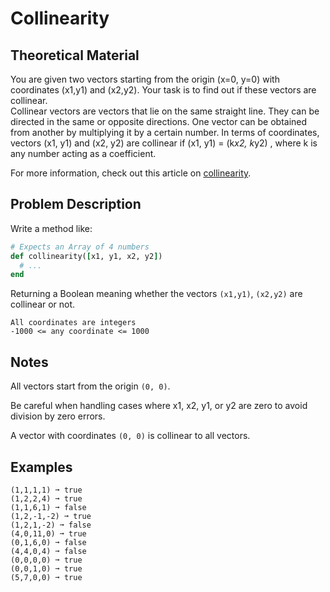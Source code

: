 # Collinearity

## Theoretical Material

You are given two vectors starting from the origin (x=0, y=0) with coordinates (x1,y1) and
(x2,y2). Your task is to find out if these vectors are collinear.  
Collinear vectors are vectors that lie on the same straight line. They can be directed in the same
or opposite directions. One vector can be obtained from another by multiplying it by a certain
number. In terms of coordinates, vectors (x1, y1) and (x2, y2) are collinear if
(x1, y1) = (k*x2, k*y2) , where k is any number acting as a coefficient.

For more information, check out this article on
[collinearity](https://www.cuemath.com/geometry/collinear-vectors/).

## Problem Description

Write a method like:

```Ruby
# Expects an Array of 4 numbers
def collinearity([x1, y1, x2, y2])
  # ...
end
```

Returning a Boolean meaning whether the vectors `(x1,y1)`, `(x2,y2)` are collinear or not.

    All coordinates are integers
    -1000 <= any coordinate <= 1000

## Notes

All vectors start from the origin `(0, 0)`.

Be careful when handling cases where x1, x2, y1, or y2 are zero to avoid division by zero errors.

A vector with coordinates `(0, 0)` is collinear to all vectors.

## Examples

    (1,1,1,1) ➞ true
    (1,2,2,4) ➞ true
    (1,1,6,1) ➞ false
    (1,2,-1,-2) ➞ true
    (1,2,1,-2) ➞ false
    (4,0,11,0) ➞ true
    (0,1,6,0) ➞ false
    (4,4,0,4) ➞ false
    (0,0,0,0) ➞ true
    (0,0,1,0) ➞ true
    (5,7,0,0) ➞ true
